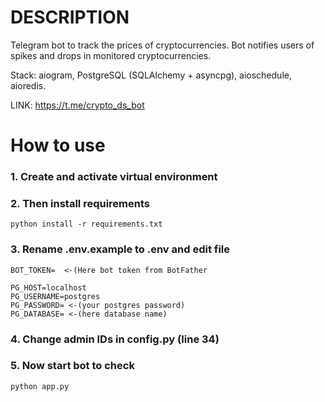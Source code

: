 # DESCRIPTION

Telegram bot to track the prices of cryptocurrencies. Bot notifies users of spikes and drops in monitored cryptocurrencies.

Stack: aiogram, PostgreSQL (SQLAlchemy + asyncpg), aioschedule, aioredis.

LINK: https://t.me/crypto_ds_bot

# How to use

### 1. Create and activate virtual environment
### 2. Then install requirements

```
python install -r requirements.txt
```

### 3. Rename .env.example to .env and edit file

```
BOT_TOKEN=  <-(Here bot token from BotFather

PG_HOST=localhost
PG_USERNAME=postgres
PG_PASSWORD= <-(your postgres password)
PG_DATABASE= <-(here database name)
```

### 4. Change admin IDs in config.py (line 34)

### 5. Now start bot to check
```
python app.py
```

